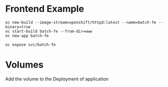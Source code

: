 # Frontend Example


```
oc new-build --image-stream=openshift/httpd:latest --name=batch-fe --binary=true
oc start-build batch-fe --from-dir=www
oc new-app batch-fe
```

```
oc expose svc/batch-fe
```

# Volumes

Add the volume to the Deployment of application